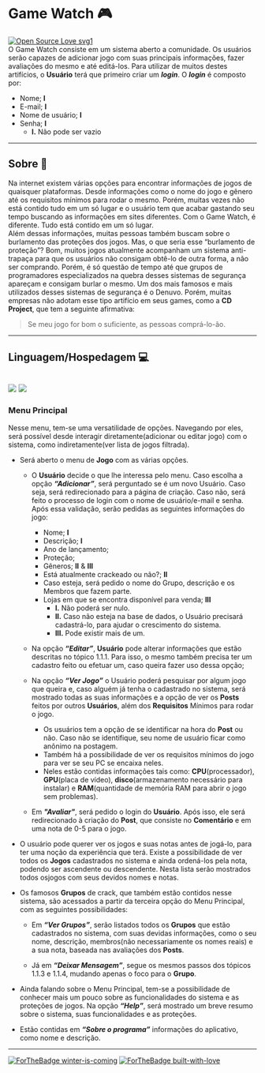 # Game Watch 🎮	
[![Open Source Love svg1](https://badges.frapsoft.com/os/v1/open-source.svg?v=103)](https://github.com/ellerbrock/open-source-badges/)  
O Game Watch consiste em um sistema aberto a comunidade. Os usuários serão capazes de adicionar jogo com 
suas principais informações, fazer avaliações do mesmo e até editá-los. Para utilizar de muitos destes artifícios, o 
**Usuário** terá que primeiro criar um ***login***. O ***login*** é composto por:
* Nome; **I**
* E-mail; **I**
* Nome de usuário; **I** 
* Senha; **I**
  - **I.** Não pode ser vazio
--- 
## Sobre 📢
   Na internet existem várias opções para encontrar informações de jogos de quaisquer plataformas. Desde 
informações como o nome do jogo e gênero até os requisitos mínimos para rodar o mesmo. Porém, muitas vezes não 
está contido tudo em um só lugar e o usuário tem que acabar gastando seu tempo buscando as informações em sites 
diferentes. Com o Game Watch, é diferente. Tudo está contido em um só lugar.  
   Além dessas informações, muitas pessoas também buscam sobre o burlamento das proteções dos jogos. Mas, o 
que seria esse “burlamento de proteção”? Bom, muitos jogos atualmente acompanham um sistema anti-trapaça para 
que os usuários não consigam obtê-lo de outra forma, a não ser comprando. Porém, é só questão de tempo até que 
grupos de programadores especializados na quebra desses sistemas de segurança apareçam e consigam burlar o 
mesmo. Um dos mais famosos e mais utilizados desses sistemas de segurança é o Denuvo. Porém, muitas empresas 
não adotam esse tipo artifício em seus games, como a **CD Project**, que tem a seguinte afirmativa: 
> Se meu jogo for bom o suficiente, as pessoas comprá-lo-ão.

---
## Linguagem/Hospedagem 💻
[![](https://img.shields.io/badge/Java-ED8B00?style=for-the-badge&logo=java&logoColor=white)]()
[![](https://img.shields.io/badge/Google_Cloud-4285F4?style=for-the-badge&logo=google-cloud&logoColor=white)](https://drive.google.com/drive/folders/19gkc2TRNZSsaR0PFhQl7dIU8PVkiQYS9?usp=sharing)
---
### Menu Principal
Nesse menu, tem-se uma versatilidade de opções. Navegando por eles, será possível desde interagir 
diretamente(adicionar ou editar jogo) com o sistema, como indiretamente(ver lista de jogos filtrada).
* Será aberto o menu de **Jogo** com as várias opções.
  - O **Usuário** decide o que lhe interessa pelo menu. Caso escolha a opção ***“Adicionar”***, será perguntado se 
  é um novo Usuário. Caso seja, será redirecionado para a página de criação. Caso não, será feito o 
  processo de login com o nome de usuário/e-mail e senha. Após essa validação, serão pedidas as 
  seguintes informações do jogo:
    - Nome; **I** 
    - Descrição; **I** 
    - Ano de lançamento;
    - Proteção;
    - Gêneros; **II** & **III** 
    - Está atualmente crackeado ou não?; **II** 
    - Caso esteja, será pedido o nome do Grupo, descrição e os Membros que fazem parte.
    - Lojas em que se encontra disponível para venda; **III** 
        * **I.** Não poderá ser nulo.
        * **II.** Caso não esteja na base de dados, o Usuário precisará cadastrá-lo, para ajudar o crescimento do 
          sistema.
        * **III.** Pode existir mais de um.

   - Na opção ***“Editar”***, **Usuário** pode alterar informações que estão descritas no tópico 1.1.1. Para isso, o 
     mesmo também precisa ter um cadastro feito ou efetuar um, caso queira fazer uso dessa opção;

   - Na opção ***“Ver Jogo”*** o Usuário poderá pesquisar por algum jogo que queira e, caso alguém já tenha o 
     cadastrado no sistema, será mostrado todas as suas informações e a opção de ver os **Posts** feitos por 
     outros **Usuários**, além dos **Requisitos** Mínimos para rodar o jogo.

      - Os usuários tem a opção de se identificar na hora do **Post** ou não. Caso não se identifique, seu nome 
        de usuário ficar como anônimo na postagem.
      - Também há a possibilidade de ver os requisitos mínimos do jogo para ver se seu PC se encaixa neles.
      - Neles estão contidas informações tais como: **CPU**(processador), **GPU**(placa de vídeo), 
        **disco**(armazenamento necessário para instalar) e **RAM**(quantidade de memória RAM para abrir o 
        jogo sem problemas).

  - Em ***"Avaliar"***, será pedido o login do **Usuário**. Após isso, ele será redirecionado à criação do **Post**, que 
     consiste no **Comentário** e em uma nota de 0-5 para o jogo.

 - O usuário pode querer ver os jogos e suas notas antes de jogá-lo, para ter uma noção da experiência que terá.
  Existe a possibilidade de ver todos os **Jogos** cadastrados no sistema e ainda ordená-los pela nota, podendo 
  ser ascendente ou descendente. Nesta lista serão mostrados todos osjogos com seus devidos nomes e notas.

 - Os famosos **Grupos** de crack, que também estão contidos nesse sistema, são acessados a partir da terceira 
opção do Menu Principal, com as seguintes possibilidades:

   - Em ***“Ver Grupos”***, serão listados todos os **Grupos** que estão cadastrados no sistema, com suas devidas 
     informações, como o seu nome, descrição, membros(não necessariamente os nomes reais) e a sua nota, 
     baseada nas avaliações dos **Posts**.

   - Já em ***“Deixar Mensagem”***, segue os mesmos passos dos tópicos 1.1.3 e 1.1.4, mudando apenas o foco 
     para o **Grupo**.

 - Ainda falando sobre o Menu Principal, tem-se a possibilidade de conhecer mais um pouco sobre as 
funcionalidades do sistema e as proteções de jogos. Na opção ***“Help”***, será mostrado um breve resumo sobre 
o sistema, suas funcionalidades e as proteções. 

 - Estão contidas em ***“Sobre o programa”*** informações do aplicativo, como nome e descrição.
 ---
 [![ForTheBadge winter-is-coming](http://ForTheBadge.com/images/badges/winter-is-coming.svg)](http://ForTheBadge.com)
 [![ForTheBadge built-with-love](http://ForTheBadge.com/images/badges/built-with-love.svg)](https://GitHub.com/Naereen/)
 
 
